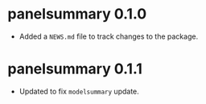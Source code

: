 # panelsummary 0.1.0

* Added a `NEWS.md` file to track changes to the package.

# panelsummary 0.1.1

* Updated to fix `modelsummary` update.
